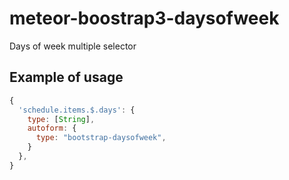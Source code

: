 # meteor-boostrap3-daysofweek
Days of week multiple selector

## Example of usage

```js
{
  'schedule.items.$.days': {
    type: [String],
    autoform: {
      type: "bootstrap-daysofweek",
    }
  },
}
```
